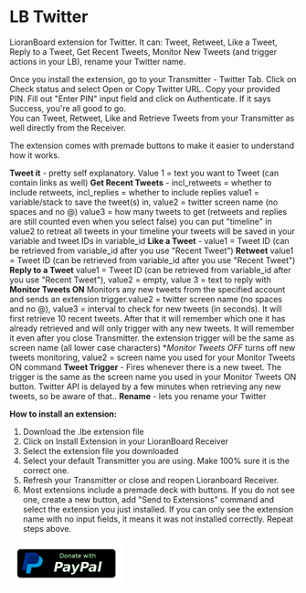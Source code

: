 # LB Twitter
 LioranBoard extension for Twitter. It can: Tweet, Retweet, Like a Tweet, Reply to a Tweet, Get Recent Tweets, Monitor New Tweets (and trigger actions in your LB), rename your Twitter name. 

Once you install the extension, go to your Transmitter - Twitter Tab. Click on Check status and select Open or Copy Twitter URL. Copy your provided PIN.
Fill out "Enter PIN" input field and click on Authenticate. If it says Success, you're all good to go.  
You can Tweet, Retweet, Like and Retrieve Tweets from your Transmitter as well directly from the Receiver. 

The extension comes with premade buttons to make it easier to understand how it works.    

**Tweet it** - pretty self explanatory. Value 1 = text you want to Tweet (can contain links as well)
**Get Recent Tweets** -  incl_retweets = whether to include retweets, incl_replies = whether to include replies
			value1 = variable/stack to save the tweet(s) in, value2 = twitter screen name  (no spaces and no @)
			value3 = how many tweets to get (retweets and replies are still counted even when you select false)
			you can put "timeline" in value2 to retreat all tweets in your timeline 
			your tweets will be saved in your variable and tweet IDs in variable_id 
**Like a Tweet** - value1 = Tweet ID (can be retrieved from variable_id after you use "Recent Tweet") 
**Retweet** value1 = Tweet ID (can be retrieved from variable_id after you use "Recent Tweet") 
**Reply to a Tweet** value1 = Tweet ID (can be retrieved from variable_id after you use "Recent Tweet"), value2 = empty, value 3 = text to reply with 
**Monitor Tweets ON** Monitors any new tweets from the specified account and sends an extension trigger.value2 = twitter screen name (no spaces and no @), value3 = interval to check for new tweets (in seconds). It will first retrieve 10 recent tweets. After that it will remember which one it has already retrieved and will only trigger with any new tweets. It will remember it even after you close Transmitter.
the extension trigger will be the same as screen name (all lower case characters) 
**Monitor Tweets OFF* turns off new tweets monitoring, value2 = screen name you used for your Monitor Tweets ON command 
**Tweet Trigger** - Fires whenever there is a new tweet. The trigger is the same as the screen name you used in your Monitor Tweets ON button. Twitter API is delayed by a few minutes when retrieving any new tweets, so be aware of that.. 
**Rename** - lets you rename your Twitter 


**How to install an extension:**
1. Download the .lbe extension file
2. Click on Install Extension in your LioranBoard Receiver
3. Select the extension file you downloaded 
4. Select your default Transmitter you are using. Make 100% sure it is the correct one. 
5. Refresh your Transmitter or close and reopen Lioranboard Receiver. 
6. Most extensions include a premade deck with buttons. If you do not see one, create a new button, add "Send to Extensions" command and select the extension you just installed. If you can only see the extension name with no input fields, it means it was not installed correctly. Repeat steps above.    

[![](https://github.com/christinna9031/LioranBoard-Files/blob/main/img/paypal.png?raw=true)](https://www.paypal.com/cgi-bin/webscr?cmd=_s-xclick&hosted_button_id=3YWXYQE3HKWHQ)
